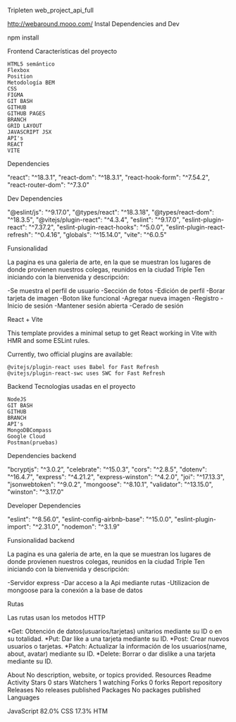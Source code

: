 Tripleten web_project_api_full

http://webaround.mooo.com/
Instal Dependencies and Dev

npm install

Frontend
Características del proyecto

    HTML5 semántico
    Flexbox
    Position
    Metodología BEM
    CSS
    FIGMA
    GIT BASH
    GITHUB
    GITHUB PAGES
    BRANCH
    GRID LAYOUT
    JAVASCRIPT JSX
    API's
    REACT
    VITE

Dependencies

"react": "^18.3.1",
"react-dom": "^18.3.1",
"react-hook-form": "^7.54.2",
"react-router-dom": "^7.3.0"

Dev Dependencies

"@eslint/js": "^9.17.0",
"@types/react": "^18.3.18",
"@types/react-dom": "^18.3.5",
"@vitejs/plugin-react": "^4.3.4",
"eslint": "^9.17.0",
"eslint-plugin-react": "^7.37.2",
"eslint-plugin-react-hooks": "^5.0.0",
"eslint-plugin-react-refresh": "^0.4.16",
"globals": "^15.14.0",
"vite": "^6.0.5"

Funsionalidad

La pagina es una galeria de arte, en la que se muestran los lugares de donde provienen nuestros colegas, reunidos en la ciudad Triple Ten iniciando con la bienvenida y descripción:

-Se muestra el perfil de usuario
-Sección de fotos
-Edición de perfil
-Borar tarjeta de imagen
-Boton like funcional
-Agregar nueva imagen
-Registro
-Inicio de sesión
-Mantener sesión abierta
-Cerado de sesión

React + Vite

This template provides a minimal setup to get React working in Vite with HMR and some ESLint rules.

Currently, two official plugins are available:

    @vitejs/plugin-react uses Babel for Fast Refresh
    @vitejs/plugin-react-swc uses SWC for Fast Refresh

Backend
Tecnologias usadas en el proyecto

    NodeJS
    GIT BASH
    GITHUB
    BRANCH
    API's
    MongoDBCompass
    Google Cloud
    Postman(pruebas)

Dependencies backend

"bcryptjs": "^3.0.2",
"celebrate": "^15.0.3",
"cors": "^2.8.5",
"dotenv": "^16.4.7",
"express": "^4.21.2",
"express-winston": "^4.2.0",
"joi": "^17.13.3",
"jsonwebtoken": "^9.0.2",
"mongoose": "^8.10.1",
"validator": "^13.15.0",
"winston": "^3.17.0"

Developer Dependencies

"eslint": "^8.56.0",
"eslint-config-airbnb-base": "^15.0.0",
"eslint-plugin-import": "^2.31.0",
"nodemon": "^3.1.9"

Funsionalidad backend

La pagina es una galeria de arte, en la que se muestran los lugares de donde provienen nuestros colegas, reunidos en la ciudad Triple Ten iniciando con la bienvenida y descripción:

-Servidor express
-Dar acceso a la Api mediante rutas
-Utilizacion de mongoose para la conexión a la base de datos

Rutas

Las rutas usan los metodos HTTP

  *Get: Obtención de datos(usuarios/tarjetas) unitarios mediante su ID o en su totalidad.
  *Put: Dar like a una tarjeta mediante su ID.
  *Post: Crear nuevos usuarios o tarjetas.
  *Patch: Actualizar la información de los usuarios(name, about, avatar) mediante su ID.
  *Delete: Borrar o dar dislike a una tarjeta mediante su ID.

About
No description, website, or topics provided.
Resources
Readme
Activity
Stars
0 stars
Watchers
1 watching
Forks
0 forks
Report repository
Releases
No releases published
Packages
No packages published
Languages

JavaScript 82.0%
CSS 17.3%
HTM